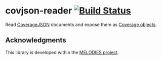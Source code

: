 # covjson-reader [![Build Status](https://travis-ci.org/Reading-eScience-Centre/covjson-reader.svg?branch=master)](https://travis-ci.org/Reading-eScience-Centre/covjson-reader)

Read [CoverageJSON](https://github.com/neothemachine/coveragejson) documents and expose them as [Coverage objects](https://github.com/neothemachine/coverage-jsapi).

## Acknowledgments

This library is developed within the [MELODIES project](http://www.melodiesproject.eu).
